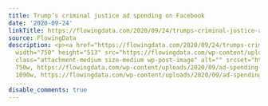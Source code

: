 ```yaml
---
title: Trump’s criminal justice ad spending on Facebook
date: '2020-09-24'
linkTitle: https://flowingdata.com/2020/09/24/trumps-criminal-justice-ad-spending-on-facebook/
source: FlowingData
description: <p><a href="https://flowingdata.com/2020/09/24/trumps-criminal-justice-ad-spending-on-facebook/"><img
  width="750" height="513" src="https://flowingdata.com/wp-content/uploads/2020/09/ad-spending-about-criminal-justice-750x513.png"
  class="attachment-medium size-medium wp-post-image" alt="" srcset="https://flowingdata.com/wp-content/uploads/2020/09/ad-spending-about-criminal-justice-750x513.png
  750w, https://flowingdata.com/wp-content/uploads/2020/09/ad-spending-about-criminal-justice-1090x746.png
  1090w, https://flowingdata.com/wp-content/uploads/2020/09/ad-spending-about-criminal-justice-210x14
  ...
disable_comments: true
---
```

<p><a href="https://flowingdata.com/2020/09/24/trumps-criminal-justice-ad-spending-on-facebook/"><img width="750" height="513" src="https://flowingdata.com/wp-content/uploads/2020/09/ad-spending-about-criminal-justice-750x513.png" class="attachment-medium size-medium wp-post-image" alt="" srcset="https://flowingdata.com/wp-content/uploads/2020/09/ad-spending-about-criminal-justice-750x513.png 750w, https://flowingdata.com/wp-content/uploads/2020/09/ad-spending-about-criminal-justice-1090x746.png 1090w, https://flowingdata.com/wp-content/uploads/2020/09/ad-spending-about-criminal-justice-210x14 ...